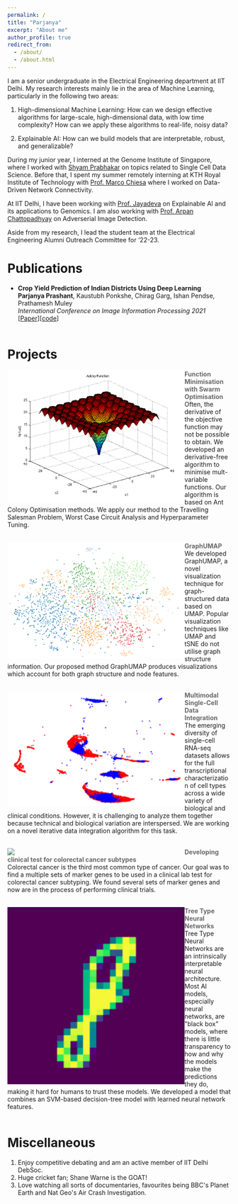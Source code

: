 ```yaml
---
permalink: /
title: "Parjanya"
excerpt: "About me"
author_profile: true
redirect_from: 
  - /about/
  - /about.html
---
```

I am a senior undergraduate in the Electrical Engineering department at IIT Delhi. My research interests mainly lie in the area of Machine Learning, particularly in the following two areas: 

1. High-dimensional Machine Learning: How can we design effective algorithms for large-scale, high-dimensional data, with low time complexity? How can we apply these algorithms to real-life, noisy data? 

2. Explainable AI: How can we build models that are interpretable, robust, and generalizable? 

During my junior year, I interned at the Genome Institute of Singapore, where I worked with [Shyam Prabhakar](https://prabhakarlab.github.io/) on topics related to Single Cell Data Science. Before that, I spent my summer remotely interning at KTH Royal Institute of Technology with [Prof. Marco Chiesa](https://marchiesa.bitbucket.io/) where I worked on Data-Driven Network Connectivity.

At IIT Delhi, I have been working with [Prof. Jayadeva](https://web.iitd.ac.in/~jayadeva/) on Explainable AI and its applications to Genomics. I am also working with [Prof. Arpan Chattopadhyay](https://sites.google.com/site/arpanchattop/) on Adverserial Image Detection.

Aside from my research, I lead the student team at the Electrical Engineering Alumni Outreach Committee for ‘22-23. 

Publications 
======
+ **Crop Yield Prediction of Indian Districts Using Deep Learning** <br>
**Parjanya Prashant**, Kaustubh Ponkshe, Chirag Garg, Ishan Pendse, Prathamesh Muley <br>
*International Conference on Image Information Processing 2021* <br>
[[Paper](https://ieeexplore.ieee.org/document/9702573)][[code](https://github.com/parjanya20/CropYieldPrediction)] <br><br>


Projects
======
<p>
  <a href="https://drive.google.com/file/d/1g2Be2ZvQMEwkivFxazWQHn1y7BGiIf_X/view?usp=sharing" title="Report">
    <img align="left" src="images/ackley.png" width="400px"/>
  </a>
</p>
<span align ='center' style="color:DimGray; font-weight:700">Function Minimisation with Swarm Optimisation</span> <br>
Often, the derivative of the objective function may not be possible to obtain. We developed an derivative-free algorithm to minimise mult-variable functions. Our algorithm is based on Ant Colony Optimisation methods. We apply our method to the Travelling Salesman Problem, Worst Case Circuit Analysis and Hyperparameter Tuning.
<br clear="left"/>
<br> 
<p>
  <a href="https://docs.google.com/presentation/d/17BQ7Ux2sk3LjEgsFaRRT0t0NFfDDP5vsl2FEezAUBY4/edit?usp=sharing" title="Slides">
    <img align="left" src="images/GraphUMAP.png" width="400px"/>
  </a>
</p>
<span align ='center' style="color:DimGray; font-weight:700">GraphUMAP</span> <br>
We developed GraphUMAP, a novel visualization technique for graph-structured data based on UMAP.  Popular visualization techniques like UMAP and tSNE do not utilise graph structure information. Our proposed method GraphUMAP produces visualizations which account for both graph structure and node features. 
<br clear="left"/>
<br> 
<p>
  <a href="https://drive.google.com/file/d/19xnHzSFD6JfazYlSe4bHPC6HX1BqbrZi/view?usp=sharing" title="Brief Report">
    <img align="left" src="images/DataIntegration.png" width="400px"/>
  </a>
</p>
<span align ='center' style="color:DimGray; font-weight:700">Multimodal Single-Cell Data Integration</span> <br>
The emerging diversity of single-cell RNA-seq datasets allows for the full transcriptional characterization of cell types across a wide variety of biological and clinical conditions. However, it is challenging to analyze them together because technical and biological variation are interspersed. 
We are working on a novel iterative data integration algorithm for this task.
<br clear="left"/>
<br> 
<p>
  <a href="" title="Slides">
    <img align="left" src="CRC.png" width="400px"/>
  </a>
</p>
<span align ='center' style="color:DimGray; font-weight:700">Developing clinical test for colorectal cancer subtypes</span> <br>
Colorectal cancer is the third most common type of cancer. Our goal was to find a multiple sets of marker genes to be used in a clinical lab test for colorectal cancer subtyping. We found several sets of marker genes and now are in the process of performing clinical trials.
<br clear="left"/>
<br> 
<p>
  <a href="" title="Brief Report">
    <img align="left" src="images/TreeTypeNeuralNetwork.png" width="400px"/>
  </a>
</p>
<span align ='center' style="color:DimGray; font-weight:700">Tree Type Neural Networks</span> <br>
Tree Type Neural Networks are an intrinsically interpretable neural architecture. Most AI models, especially neural networks, are "black box" models, where there is little transparency to how and why the models make the predictions they do, making it hard for humans to trust these models. We developed a model that combines an SVM-based decision-tree model with learned neural network features. 

<br clear="left"/>
<br> 



Miscellaneous
======
1. Enjoy competitive debating and am an active member of IIT Delhi DebSoc.
2. Huge cricket fan; Shane Warne is the GOAT!
3. Love watching all sorts of documentaries, favourites being BBC's Planet Earth and Nat Geo's Air Crash Investigation.


